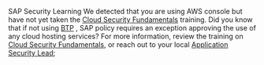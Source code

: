   SAP Security Learning We detected that you are using AWS console but have not yet taken
  the [Cloud Security Fundamentals](https://google.com) training. Did you know that if not using [BTP](https://google.com)
  , SAP policy requires an exception approving the use of any cloud hosting services? For more information, review the
  training on [Cloud Security Fundamentals](https://google.com), or reach out to your
  local [Application Security Lead](https://google.com);

 
